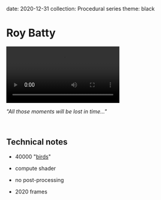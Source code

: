 date: 2020-12-31
collection: Procedural series
theme: black

Roy Batty
=========

![](tears-in-rain.mp4)

*"All those moments will be lost in time..."*

<br/>


Technical notes
---------------

* 40000 "[birds][boids]"
* compute shader
* no post-processing
* 2020 frames

  [boids]: https://www.red3d.com/cwr/boids/
